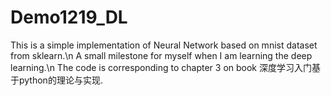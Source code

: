 # Demo1219_DL
This is a simple implementation of Neural Network based on mnist dataset from sklearn.\n
A small milestone for myself when I am learning the deep learning.\n
The code is corresponding to chapter 3 on book 深度学习入门基于python的理论与实现.

